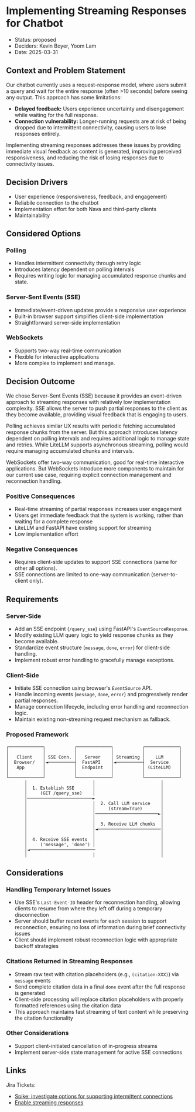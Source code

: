 # Implementing Streaming Responses for Chatbot

- Status: proposed
- Deciders: Kevin Boyer, Yoom Lam
- Date: 2025-03-31

## Context and Problem Statement

Our chatbot currently uses a request-response model, where users submit a query and wait for the entire response (often >10 seconds) before seeing any output. This approach has some limitations:

- **Delayed feedback:** Users experience uncertainty and disengagement while waiting for the full response.
- **Connection vulnerability:** Longer-running requests are at risk of being dropped due to intermittent connectivity, causing users to lose responses entirely.

Implementing streaming responses addresses these issues by providing immediate visual feedback as content is generated, improving perceived responsiveness, and reducing the risk of losing responses due to connectivity issues.

## Decision Drivers

* User experience (responsiveness, feedback, and engagement)
* Reliabile connection to the chatbot
* Implementation effort for both Nava and third-party clients
* Maintainability

## Considered Options

### Polling

- Handles intermittent connectivity through retry logic
- Introduces latency dependent on polling intervals  
- Requires writing logic for managing accumulated response chunks and state.

### Server-Sent Events (SSE)

- Immediate/event-driven updates provide a responsive user experience
- Built-in browser support simplifies client-side implementation 
- Straightforward server-side implementation

### WebSockets

- Supports two-way real-time communication
- Flexible for interactive applications
- More complex to implement and manage.  

## Decision Outcome

We chose Server-Sent Events (SSE) because it provides an event-driven approach to streaming responses with relatively low implementation complexity. SSE allows the server to push partial responses to the client as they become available, providing visual feedback that is engaging to users.

Polling achieves similar UX results with periodic fetching accumulated response chunks from the server. But this approach introduces latency dependent on polling intervals and requires additional logic to manage state and retries. While LiteLLM supports asynchronous streaming, polling would require managing accumulated chunks and intervals.

WebSockets offer two-way communication, good for real-time interactive applications. But WebSockets introduce more components to maintain for our current use case, requiring explicit connection management and reconnection handling.

### Positive Consequences

* Real-time streaming of partial responses increases user engagement
* Users get immediate feedback that the system is working, rather than waiting for a complete response
* LiteLLM and FastAPI have existing support for streaming
* Low implementation effort

### Negative Consequences

- Requires client-side updates to support SSE connections (same for other all options).
- SSE connections are limited to one-way communication (server-to-client only).

## Requirements

### Server-Side

- Add an SSE endpoint (`/query_sse`) using FastAPI's `EventSourceResponse`.
- Modify existing LLM query logic to yield response chunks as they become available.
- Standardize event structure (`message`, `done`, `error`) for client-side handling.
- Implement robust error handling to gracefully manage exceptions.

### Client-Side

- Initiate SSE connection using browser's `EventSource` API.
- Handle incoming events (`message`, `done`, `error`) and progressively render partial responses.
- Manage connection lifecycle, including error handling and reconnection logic.
- Maintain existing non-streaming request mechanism as fallback.

### Proposed Framework

```
┌─────────────┐           ┌─────────────┐           ┌─────────────┐
│             │           │             │           │             │
│   Client    │ SSE Conn. │   Server    │ Streaming │    LLM      │
│  Browser/   │◄──────────┤  FastAPI    │◄──────────┤  Service    │
│   App       │           │  Endpoint   │           │ (LiteLLM)   │
│             │           │             │           │             │
└─────────────┘           └─────────────┘           └─────────────┘
       │                         │                         │
       │  1. Establish SSE       │                         │
       │     (GET /query_sse)    │                         │
       │─────────────────────────►                         │
       │                         │  2. Call LLM service    │
       │                         │     (stream=True)       │
       │                         │────────────────────────►│
       │                         │                         │
       │                         │  3. Receive LLM chunks  │
       │                         │◄────────────────────────│
       │                         │                         │
       │  4. Receive SSE events  │                         │
       │     ('message', 'done') │                         │
       │◄─────────────────────────                         │
       │                         │                         │
```

## Considerations

### Handling Temporary Internet Issues

- Use SSE's `Last-Event-ID` header for reconnection handling, allowing clients to resume from where they left off during a temporary disconnection
- Server should buffer recent events for each session to support reconnection, ensuring no loss of information during brief connectivity issues
- Client should implement robust reconnection logic with appropriate backoff strategies

### Citations Returned in Streaming Responses

- Stream raw text with citation placeholders (e.g., `(citation-XXX)`) via `message` events
- Send complete citation data in a final `done` event after the full response is generated
- Client-side processing will replace citation placeholders with properly formatted references using the citation data
- This approach maintains fast streaming of text content while preserving the citation functionality

### Other Considerations

- Support client-initiated cancellation of in-progress streams
- Implement server-side state management for active SSE connections

## Links

Jira Tickets:
  - [Spike: investigate options for supporting intermittent connections](https://navalabs.atlassian.net/browse/DST-842)
  - [Enable streaming responses](https://navalabs.atlassian.net/browse/DST-846)
